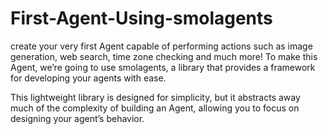 # First-Agent-Using-smolagents
create your very first Agent capable of performing actions such as image generation, web search, time zone checking and much more!
To make this Agent, we’re going to use smolagents, a library that provides a framework for developing your agents with ease.

This lightweight library is designed for simplicity, but it abstracts away much of the complexity of building an Agent, allowing you to focus on designing your agent’s behavior.
